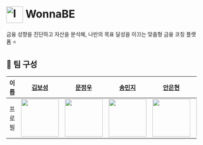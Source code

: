 <h1>
  <img
    src="https://github.com/user-attachments/assets/8f522122-cca1-49c6-8296-2f7cbd3b55f8"
    width="44" height="44" alt="logo" align="absmiddle" />
  WonnaBE
</h1>

<div class="ml-8 mt-2 text-gray-600">
  금융 성향을 진단하고 자산을 분석해, 나만의 목표 달성을 이끄는 맞춤형 금융 코칭 플랫폼 ⭐️
</div>

## 👤 팀 구성

| 이름 | [김보성](https://github.com/greentea0413) | [문정우](https://github.com/JungwooMoon) | [송민지](https://github.com/star075) | [안은현](https://github.com/eunhyeon5322) | [이찬양](https://github.com/cyLee1111) | [정민지](https://github.com/minzzz995) | [최연아](https://github.com/camellia785) |
| :-: | :-: | :-: | :-: | :-: | :-: | :-: | :-: |
| 프로필 | <img src="https://avatars.githubusercontent.com/u/124684536?v=4" width="100"/> | <img src="https://avatars.githubusercontent.com/u/126760153?v=4" width="100"/> | <img src="https://avatars.githubusercontent.com/u/203580692?v=4" width="100"/> | <img src="https://avatars.githubusercontent.com/u/90364682?v=4" width="100"/> | <img src="https://avatars.githubusercontent.com/u/94686233?v=4" width="100"/> | <img src="https://avatars.githubusercontent.com/u/82856122?v=4" width="100"/> | <img src="https://avatars.githubusercontent.com/u/79030514?v=4" width="100"/> |
